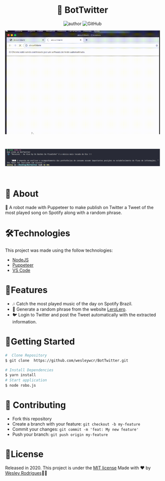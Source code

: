 <h1 align="center"> <strong>🤖 BotTwitter</strong></h1>

<p align="center">
  <img alt="author" src="https://img.shields.io/badge/Author-WesleyRodrigues-blue">
  <img alt="GitHub" src="https://img.shields.io/github/license/wesleywcr/BotTwitter">
</p>

<p align="center"><img src=".github/robof.gif?raw=true"/>
</p>

<br />
<p align="center"><img src=".github/RoboT.png"/></p>

<br />

# 📕 About
🤖 A robot made with Puppeteer to make publish on Twitter a Tweet of the most played song on Spotify along with a random phrase.
</br>

# 🛠️Technologies 

This project was made using the follow technologies:

- [NodeJS](https://nodejs.org/en/)
- [Puppeteer](https://github.com/puppeteer/puppeteer)
- [VS Code](https://code.visualstudio.com/)


# 🚀Features


* 🎶  Catch the most played music of the day on Spotify Brazil.
* 🔀 Generate a random phrase from the website [LeroLero](https://lerolero.com/).
* 🐦 Login to Twitter and post the Tweet automatically with the extracted information.


# 🏃Getting Started
```sh
#  Clone Repository
$ git clone  https://github.com/wesleywcr/BotTwitter.git
```
```sh
# Install Dependencies
$ yarn install
# Start application
$ node robo.js 
```

# 🤝 Contributing

- Fork this repository
- Create a branch with your feature: `git checkout -b my-feature`
- Commit your changes: `git commit -m 'feat: My new feature'`
- Push your branch: `git push origin my-feature`

# 📝License

Released in 2020.
This project is under the [MIT license](./LICENSE)
Made with ❤️ by [Wesley Rodrigues](https://github.com/wesleywcr)🤙👊
